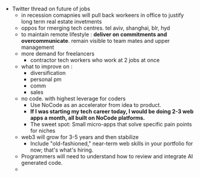 - Twitter thread on future of jobs
	- in recession comapnies will pull back workeers in office to justify long term real estate invetments
	- oppos for rmerging tech centres. tel aviv, shanghai, blr, hyd
	- to maintain remote lifestyle : **deliver on commitments and overcommunicate**. remain visible to team mates and upper management
	- more demand for freelancers
		- contractor tech workers who work at 2 jobs at once
	- what to improve on :
		- diversification
		- personal pm
		- comm
		- sales
	- no code. with highest leverage for coders
		- Use NoCode as an accelerator from idea to product.
		- **If I was starting my tech career today, I would be doing 2-3 web apps a month, all built on NoCode platforms.**
		- The sweet spot: Small micro-apps that solve specific pain points for niches
	- web3 will grow for 3-5 years and then stabilize
		- Include "old-fashioned," near-term web skills in your portfolio for now; that's what's hiring.
	- Programmers will need to understand how to review and integrate AI generated code.
	-